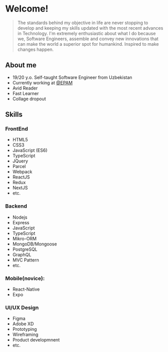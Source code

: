 # Welcome!

> The standards behind my objective in life are never stopping to develop and keeping my skills updated with the most recent advances in Technology.
> I'm extremely enthusiastic about what I do because we, Software Engineers, assemble and convey new innovations that can make the world a superior spot for humankind.
> Inspired to make changes happen.

## About me

- 19/20 y.o. Self-taught Software Engineer from Uzbekistan
- Currently working at [@EPAM](https://github.com/epam)
- Avid Reader
- Fast Learner
- Collage dropout

## Skills

### FrontEnd
  - HTML5
  - CSS3
  - JavaScript (ES6)
  - TypeScript
  - JQuery
  - Parcel
  - Webpack
  - ReactJS
  - Redux
  - NextJS
  - etc.
### Backend
  - Nodejs
  - Express
  - JavaScript
  - TypeScript
  - Mikro-ORM
  - MongoDB/Mongoose  
  - PostgreSQL
  - GraphQL
  - MVC Pattern
  - etc.
### Mobile(novice):
  - React-Native
  - Expo 
### UI/UX Design
  - Figma
  - Adobe XD
  - Prototyping
  - Wireframing
  - Product developmnent
  - etc.
